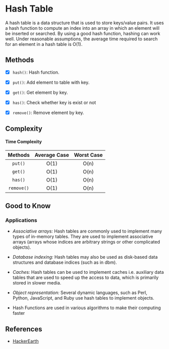# Hash Table

A hash table is a data structure that is used to store keys/value pairs. It uses a hash function to compute an index 
into an array in which an element will be inserted or searched. By using a good hash function, hashing can work well.
Under reasonable assumptions, the average time required to search for an element in a hash table is O(1).

## Methods

- [x] `hash()`: Hash function.
- [x] `put()`: Add element to table with key.
- [x] `get()`: Get element by key.
- [x] `has()`: Check whether key is exist or not
- [x] `remove()`: Remove element by key.



## Complexity

#### Time Complexity

| Methods      | Average Case | Worst Case  |
| :----------: | :---------:  | :----------:|  
| `put()`      | O(1)         | O(n)        |
| `get()`      | O(1)         | O(n)        |
| `has()`      | O(1)         | O(n)        | 
| `remove()`   | O(1)         | O(n)        |    



## Good to Know

### Applications

- *Associative arrays:* Hash tables are commonly used to implement many types of in-memory tables. They are used to 
implement associative arrays (arrays whose indices are arbitrary strings or other complicated objects).

- *Database indexing:* Hash tables may also be used as disk-based data structures and database indices (such as in dbm).

- *Caches:* Hash tables can be used to implement caches i.e. auxiliary data tables that are used to speed up the access
 to data, which is primarily stored in slower media.

- *Object representation:* Several dynamic languages, such as Perl, Python, JavaScript, and Ruby use hash tables to 
implement objects.

- Hash Functions are used in various algorithms to make their computing faster


## References

- [HackerEarth](https://www.hackerearth.com/practice/data-structures/hash-tables/basics-of-hash-tables/tutorial/)
